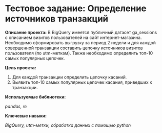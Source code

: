 # Тестовое задание: Определение источников транзакций

**Описание проекта:** В BigQuery имеется публичный датасет ga_sessions с описанием визитов пользователей на сайт интернет-магазина. 
Необходимо сформировать выгрузку за период 2 недели и для каждой совершенной транзакции составить цепочку источников визитов пользователя (по utm-меткам). 
Также необходимо определить топ-10 самых популярных цепочек. 

**Цель проекта:**
1. Для каждой транзакции определить цепочку касаний.
2. Выявить топ-10 самых популярных цепочек касания, приведших к транзакции.

**Используемые библиотеки:**

*pandas, re*

**Ключевые навыки:**

*BigQuery, utm-метки, обработка данных с помощью python*
